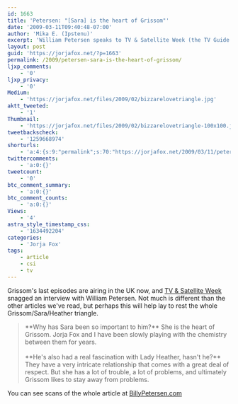 ```yaml
---
id: 1663
title: 'Petersen: "[Sara] is the heart of Grissom"'
date: '2009-03-11T09:40:48-07:00'
author: 'Mika E. (Ipstenu)'
excerpt: 'William Petersen speaks to TV & Satellite Week (the TV Guide of the UK) about his final days on CSI, and why Sara is so important to Grissom (and why he can''t be with Heather).'
layout: post
guid: 'https://jorjafox.net/?p=1663'
permalink: /2009/petersen-sara-is-the-heart-of-grissom/
ljxp_comments:
    - '0'
ljxp_privacy:
    - '0'
Medium:
    - 'https://jorjafox.net/files/2009/02/bizzarelovetriangle.jpg'
aktt_tweeted:
    - '1'
Thumbnail:
    - 'https://jorjafox.net/files/2009/02/bizzarelovetriangle-100x100.jpg'
tweetbackscheck:
    - '1259668974'
shorturls:
    - 'a:4:{s:9:"permalink";s:70:"https://jorjafox.net/2009/03/11/petersen-sara-is-the-heart-of-grissom/";s:7:"tinyurl";s:25:"http://tinyurl.com/ah2oja";s:4:"isgd";s:18:"http://is.gd/532mk";s:5:"bitly";s:20:"http://bit.ly/4zxmM9";}'
twittercomments:
    - 'a:0:{}'
tweetcount:
    - '0'
btc_comment_summary:
    - 'a:0:{}'
btc_comment_counts:
    - 'a:0:{}'
Views:
    - '4'
astra_style_timestamp_css:
    - '1634492204'
categories:
    - 'Jorja Fox'
tags:
    - article
    - csi
    - tv
---
```


Grissom's last episodes are airing in the UK now, and <a href="http://whatsontv.co.uk/blogs/tvspy/various/in-the-latest-issue-of-tv-satellite-week-35/">TV & Satellite Week</a> snagged an interview with William Petersen.  Not much is different than the other articles we've read, but perhaps this will help lay to rest the whole Grissom/Sara/Heather triangle.

<blockquote>**Why has Sara been so important to him?** She is the heart of Grissom.  Jorja Fox and I have been slowly playing with the chemistry between them for years.<br /><br />**He's also had a real fascination with Lady Heather, hasn't he?** They have a very intricate relationship that comes with a great deal of respect.  But she has a lot of trouble, a lot of problems, and ultimately Grissom likes to stay away from problems.</blockquote>

You can see scans of the whole article at <a href="http://billypetersen.com/TheGallery/displayimage.php?album=714&pos=3">BillyPetersen.com</a>
